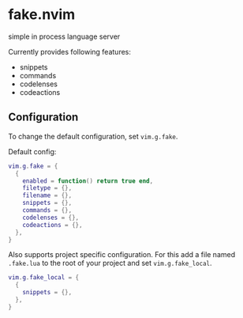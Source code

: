 # fake.nvim
simple in process language server

Currently provides following features:

- snippets
- commands
- codelenses
- codeactions

## Configuration
To change the default configuration, set `vim.g.fake`.

Default config:
```lua
vim.g.fake = {
  {
    enabled = function() return true end,
    filetype = {},
    filename = {},
    snippets = {},
    commands = {},
    codelenses = {},
    codeactions = {},
  },
}
```

Also supports project specific configuration. For this add a file named `.fake.lua` to the root of your project and set `vim.g.fake_local`.

```lua
vim.g.fake_local = {
  {
    snippets = {},
  },
}
```
